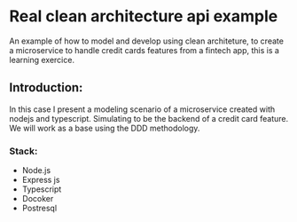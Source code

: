 # Real clean architecture api example
An example of how to model and develop using clean architeture, to create a microservice to handle credit cards features from a fintech app, this is a learning exercice.

## Introduction:
In this case I present a modeling scenario of a microservice created with nodejs and typescript. Simulating to be the backend of a credit card feature.
We will work as a base using the DDD methodology.

### Stack:
- Node.js
- Express js
- Typescript
- Docoker
- Postresql


